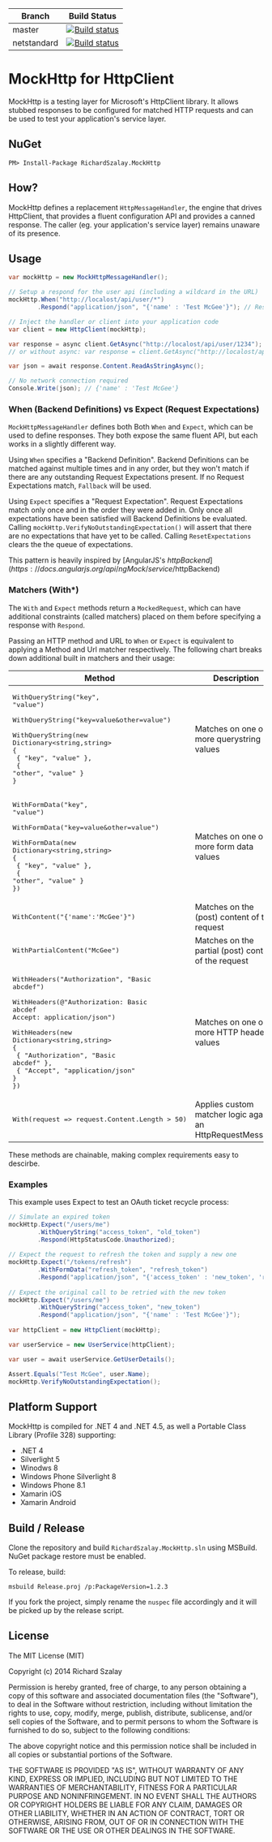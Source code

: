 | Branch   | Build Status  |
|----------|:-------------:|
| master |  [![Build status](https://ci.appveyor.com/api/projects/status/3in8hmcyg11wpcjw/branch/master?svg=true)](https://ci.appveyor.com/project/richardszalay/mockhttp) |
| netstandard |    [![Build status](https://ci.appveyor.com/api/projects/status/3in8hmcyg11wpcjw/branch/netstandard?svg=true)](https://ci.appveyor.com/project/richardszalay/mockhttp)   |




MockHttp for HttpClient
=====================

MockHttp is a testing layer for Microsoft's HttpClient library. It allows stubbed responses to be configured for matched HTTP requests and can be used to test your application's service layer.

## NuGet

    PM> Install-Package RichardSzalay.MockHttp

## How?

MockHttp defines a replacement `HttpMessageHandler`, the engine that drives HttpClient, that provides a fluent configuration API and provides a canned response. The caller (eg. your application's service layer) remains unaware of its presence.

## Usage

```csharp
var mockHttp = new MockHttpMessageHandler();

// Setup a respond for the user api (including a wildcard in the URL)
mockHttp.When("http://localost/api/user/*")
        .Respond("application/json", "{'name' : 'Test McGee'}"); // Respond with JSON

// Inject the handler or client into your application code
var client = new HttpClient(mockHttp);

var response = async client.GetAsync("http://localost/api/user/1234");
// or without async: var response = client.GetAsync("http://localost/api/user/1234").Result;

var json = await response.Content.ReadAsStringAsync();

// No network connection required
Console.Write(json); // {'name' : 'Test McGee'}
```

### When (Backend Definitions) vs Expect (Request Expectations)

`MockHttpMessageHandler` defines both Both `When` and `Expect`, which can be used to define responses. They both expose the same fluent API, but each works in a slightly different way.

Using `When` specifies a "Backend Definition". Backend Definitions can be matched against multiple times and in any order, but they won't match if there are any outstanding Request Expectations present. If no Request Expectations match, `Fallback` will be used.

Using `Expect` specifies a "Request Expectation". Request Expectations match only once and in the order they were added in. Only once all expectations have been satisfied will Backend Definitions be evaluated. Calling `mockHttp.VerifyNoOutstandingExpectation()` will assert that there are no expectations that have yet to be called. Calling `ResetExpectations` clears the the queue of expectations.

This pattern is heavily inspired by [AngularJS's $httpBackend](https://docs.angularjs.org/api/ngMock/service/$httpBackend)

### Matchers (With*)

The `With` and `Expect` methods return a `MockedRequest`, which can have additional constraints (called matchers) placed on them before specifying a response with `Respond`.

Passing an HTTP method and URL to `When` or `Expect` is equivalent to applying a Method and Url matcher respectively. The following chart breaks down additional built in matchers and their usage:

| Method | Description |
| ------ | ----------- |
| <pre>WithQueryString("key", "value")<br /><br />WithQueryString("key=value&other=value")<br /><br />WithQueryString(new Dictionary&lt;string,string><br />{<br />  { "key", "value" },<br />  { "other", "value" }<br />}<br /></pre> | Matches on one or more querystring values |
| <pre>WithFormData("key", "value")<br /><br />WithFormData("key=value&other=value")<br /><br />WithFormData(new Dictionary&lt;string,string><br />{<br />  { "key", "value" },<br />  { "other", "value" }<br />})<br /></pre> | Matches on one or more form data values |
| <pre>WithContent("{'name':'McGee'}")</pre> | Matches on the (post) content of the request |
| <pre>WithPartialContent("McGee")</pre> | Matches on the partial (post) content of the request |
| <pre>WithHeaders("Authorization", "Basic abcdef")<br /><br />WithHeaders(@"Authorization: Basic abcdef<br />Accept: application/json")<br /><br />WithHeaders(new Dictionary&lt;string,string><br />{<br />  { "Authorization", "Basic abcdef" },<br />  { "Accept", "application/json" }<br />})<br /></pre> | Matches on one or more HTTP header values |
| <pre>With(request => request.Content.Length > 50)</pre> | Applies custom matcher logic against an HttpRequestMessage |

These methods are chainable, making complex requirements easy to descirbe.

### Examples

This example uses Expect to test an OAuth ticket recycle process:

```csharp
// Simulate an expired token
mockHttp.Expect("/users/me")
        .WithQueryString("access_token", "old_token")
        .Respond(HttpStatusCode.Unauthorized);
    
// Expect the request to refresh the token and supply a new one
mockHttp.Expect("/tokens/refresh")
        .WithFormData("refresh_token", "refresh_token")
        .Respond("application/json", "{'access_token' : 'new_token', 'refresh_token' : 'new_refresh'}");
    
// Expect the original call to be retried with the new token
mockHttp.Expect("/users/me")
        .WithQueryString("access_token", "new_token")
        .Respond("application/json", "{'name' : 'Test McGee'}");
    
var httpClient = new HttpClient(mockHttp);

var userService = new UserService(httpClient);

var user = await userService.GetUserDetails();

Assert.Equals("Test McGee", user.Name);
mockHttp.VerifyNoOutstandingExpectation();
```
	
## Platform Support

MockHttp is compiled for .NET 4 and .NET 4.5, as well a Portable Class Library (Profile 328) supporting:

* .NET 4
* Silverlight 5
* Winodws 8
* Windows Phone Silverlight 8
* Windows Phone 8.1
* Xamarin iOS
* Xamarin Android

## Build / Release

Clone the repository and build `RichardSzalay.MockHttp.sln` using MSBuild. NuGet package restore must be enabled.

To release, build:

```
msbuild Release.proj /p:PackageVersion=1.2.3
```

If you fork the project, simply rename the `nuspec` file accordingly and it will be picked up by the release script.

## License

The MIT License (MIT)

Copyright (c) 2014 Richard Szalay

Permission is hereby granted, free of charge, to any person obtaining a copy
of this software and associated documentation files (the "Software"), to deal
in the Software without restriction, including without limitation the rights
to use, copy, modify, merge, publish, distribute, sublicense, and/or sell
copies of the Software, and to permit persons to whom the Software is
furnished to do so, subject to the following conditions:

The above copyright notice and this permission notice shall be included in all
copies or substantial portions of the Software.

THE SOFTWARE IS PROVIDED "AS IS", WITHOUT WARRANTY OF ANY KIND, EXPRESS OR
IMPLIED, INCLUDING BUT NOT LIMITED TO THE WARRANTIES OF MERCHANTABILITY,
FITNESS FOR A PARTICULAR PURPOSE AND NONINFRINGEMENT. IN NO EVENT SHALL THE
AUTHORS OR COPYRIGHT HOLDERS BE LIABLE FOR ANY CLAIM, DAMAGES OR OTHER
LIABILITY, WHETHER IN AN ACTION OF CONTRACT, TORT OR OTHERWISE, ARISING FROM,
OUT OF OR IN CONNECTION WITH THE SOFTWARE OR THE USE OR OTHER DEALINGS IN THE
SOFTWARE.
